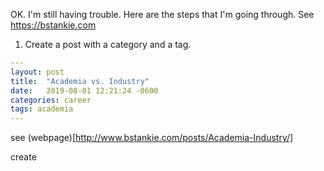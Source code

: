 OK. I'm still having trouble. Here are the steps that I'm going through. See https://bstankie.com

1. Create a post with a category and a tag.
```yaml
---
layout: post
title:  "Academia vs. Industry"
date:   2019-08-01 12:21:24 -0600
categories: career
tags: academia
---
```
see (webpage)[http://www.bstankie.com/posts/Academia-Industry/]

create